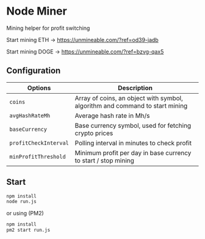 # Node Miner
Mining helper for profit switching

Start mining ETH -> https://unmineable.com/?ref=od39-jadb

Start mining DOGE -> https://unmineable.com/?ref=bzvg-qax5

## Configuration

| Options  | Description |
| ------------- | ------------- |
| `coins`  | Array of coins, an object with symbol, algorithm and command to start mining |
| `avgHashRateMh`  | Average hash rate in Mh/s  |
| `baseCurrency`  | Base currency symbol, used for fetching crypto prices  |
| `profitCheckInterval`  | Polling interval in minutes to check profit |
| `minProfitThreshold`  | Minimum profit per day in base currency to start / stop mining |

## Start

```bash
npm install
node run.js

```
or using (PM2)
```bash
npm install
pm2 start run.js

```
